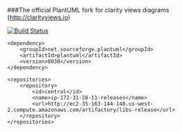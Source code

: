 ###The official PlantUML fork for clarity views diagrams (http://clarityviews.io)

[![Build Status](https://travis-ci.org/clarity-org/plantuml.svg?branch=master)](https://travis-ci.org/clarity-org/plantuml)
```
<dependency>
    <groupId>net.sourceforge.plantuml</groupId>
    <artifactId>plantuml</artifactId>
    <version>8030</version>
</dependency>

<repositories>
	<repository>
		<id>central</id>
		<name>ip-172-31-28-11-releases</name>
		<url>http://ec2-35-163-144-148.us-west-2.compute.amazonaws.com/artifactory/libs-release</url>
	</repository>
</repositories>
```
